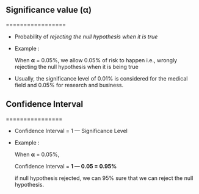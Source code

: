 ## Significance value (**α**)

=================

- Probability of _rejecting the null hypothesis when it is true_

- Example :

  When **α** = 0.05%,
  we allow 0.05% of risk to happen i.e., wrongly rejecting the null hypothesis when it is being true

- Usually, the significance level of 0.01% is considered for the medical field and 0.05% for research and business.

## Confidence Interval

================

- Confidence Interval = 1 — Significance Level

- Example :

  When **α** = 0.05%,

  Confidence Interval = **1 — 0.05 = 0.95%**

  if null hypothesis rejected, we can 95% sure that we can reject the null hypothesis.
